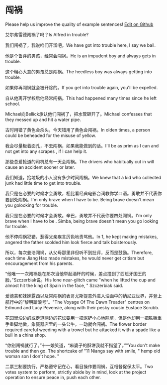# 闯祸

Please help us improve the quality of example sentences! [Edit on Github](https://github.com/jiyushe/jiyu-example-sentence-source/blob/main/chinese/chuanghuo.md)

<p><span class="chinese">艾尔弗雷德闯祸了吗？</span><span class="english">Is Alfred in trouble?</span></p>

<p><span class="chinese">我们闯祸了，我说咱们开溜吧。</span><span class="english">We have got into trouble here, I say we bail.</span></p>

<p><span class="chinese">他是个鲁莽的男孩，经常会闯祸。</span><span class="english">He is an impudent boy and always gets in trouble.</span></p>

<p><span class="chinese">这个粗心大意的男孩总是闯祸。</span><span class="english">The heedless boy was always getting into trouble.</span></p>

<p><span class="chinese">如果你再闯祸就会被开除的。</span><span class="english">If you get into trouble again, you'll be expelled.</span></p>

<p><span class="chinese">自从他离开学校后他经常闯祸。</span><span class="english">This had happened many times since he left school.</span></p>

<p><span class="chinese">Michael向Bellick承认他们闯祸了，把水管砸开了。</span><span class="english">Michael confesses that they messed up and hit a water pipe.</span></p>

<p><span class="chinese">古时用错了黄色会杀头，今天错用了黄色会闯祸。</span><span class="english">In olden times, a person could be beheaded for the misuse of yellow.</span></p>

<p><span class="chinese">我会尽量板着面孔，不去闯祸，如果我能做到的话。</span><span class="english">I'll be as prim as I can and not get into any scrapes , if I can help it.</span></p>

<p><span class="chinese">那些总爱抢道的司机总有一天会闯祸。</span><span class="english">The drivers who habitually cut in will cause an accident sooner or later.</span></p>

<p><span class="chinese">我们知道，拾垃圾的小人没有多少时间闯祸。</span><span class="english">We knew that a kid who collected junk had little time to get into trouble.</span></p>

<p><span class="chinese">我只是在必要的时候才会勇敢，相比看经典电影台词教你学口语。勇敢并不代表你要到处闯祸。</span><span class="english">I'm only brave when I have to be. Being brave doesn't mean you golooking for trouble.</span></p>

<p><span class="chinese">我只是在必要的时候才会勇敢。辛巴，勇敢并不代表你要四处闯祸。</span><span class="english">I'm only brave when I have to be . Simba, being brave doesn't mean you go looking for trouble.</span></p>

<p><span class="chinese">他不停闯祸犯错，惹得父亲疾言厉色地责骂他。</span><span class="english">In 1, he kept making mistakes, angered the father scolded him look fierce and talk boisterously.</span></p>

<p><span class="chinese">所以，每次姜浩闯祸，从父母那里非但听不到批评，反而是鼓励。</span><span class="english">Therefore, each time Jiang Hao made mistakes, he would never get critism but encouragement from his parents.</span></p>

<p><span class="chinese">“他唯一一次闯祸是在那次当他举起酒杯的时候，差点撞到了西班牙国王的脸，”Szczerbiak说。</span><span class="english">His lone near-glitch came "when he lifted the cup and almost hit the king of Spain in the face, " Szczerbiak said.</span></p>

<p><span class="chinese">爱德蒙和妹妹露西以及常闯祸的表哥尤斯提意外进入油画中的纳尼亚世界，并登上航行中的“黎明踏浪号”。</span><span class="english">"The Voyage Of The Dawn Treader" centres on Edmund and Lucy Pevensie, along with their pesky cousin Eustace Scrubb.</span></p>

<p><span class="chinese">花园里沿边的或走道两边的花坛要用一把泥铲小心地除草，但是他却用一把铁锹重手重脚地做，象瓷器店里的一头公牛，一动就会闯祸。</span><span class="english">The flower border required careful weeding with a trowel but he attacked it with a spade like a bull in a china shop.</span></p>

<p><span class="chinese">“你别闯祸就行了。”十一娘笑道，“麻婆子的酥饼我就不指望了。”</span><span class="english">"You don't make trouble and then go. The shortcake of "11 Niangs say with smile, " hemp old woman son I don't hope. "</span></p>

<p><span class="chinese">二票三制要执行，严格遵守记在心，看目操作要闯祸，互相督促保太平。</span><span class="english">Two votes system to perform, strictly abide by in mind, look at the project operation to ensure peace in, push each other.</span></p>


